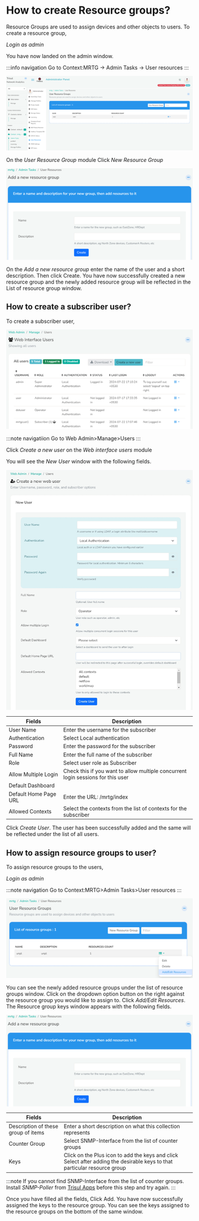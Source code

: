 
# How to create Resource groups?

Resource Groups are used to assign devices and other objects to users. To create a resource group,

*Login as admin*

You have now landed on the admin window.

:::info navigation
Go to Context:MRTG &rarr; Admin Tasks &rarr; User resources
:::

![](images/mrtg_resourcegrouphome.png)


On the *User Resource Group* module Click *New Resource Group*

![](images/mrtg_addnewresourcegroup.png)

On the *Add a new resource group* enter the name of the user and a short description. Then click Create.
You have now successfully created a new resource group and the newly added resource group will be reflected in the List of resource group window. 

## How to create a subscriber user?

To create a subscriber user,

![](images/mrtg_user_panel.png)

:::note navigatiion
Go to Web Admin>Manage>Users
:::

Click *Create a new user* on the *Web interface users* module

You will see the *New User* window with the following fields.

![](images/mrtg_create_newuser.png)

| Fields                | Description                                                                      |
| --------------------- | -------------------------------------------------------------------------------- |
| User Name             | Enter the username for the subscriber                                            |
| Authentication        | Select Local authentication                                                      |
| Password              | Enter the password for the subscriber                                            |
| Full Name             | Enter the full name of the subscriber                                            |
| Role                  | Select user role as Subscriber                                                   |
| Allow Multiple Login  | Check this if you want to allow multiple concurrent login sessions for this user |
| Default Dashboard     |                                                                                  |
| Default Home Page URL | Enter the URL: /mrtg/index                                                       |
| Allowed Contexts      | Select the contexts from the list of contexts for the subscriber                 |

Click *Create User*. The user has been successfully added and the same will be reflected under the list of all users.

## How to assign resource groups to user?

 To assign resource groups to the users,

*Login as admin*

:::note navigation
Go to Context:MRTG>Admin Tasks>User resources
:::

![](images/mrtg_addoredit_resources.png)

You can see the newly added resource groups under the list of resource groups window.
Click on the dropdown option button on the right against the resource group you would like to assign to. Click *Add/Edit Resources*.
The Resource group keys window appears with the following fields.

![](images/mrtg_addnewresourcegroup.png)

| Fields                              | Description                    |
| ----------------------------------- | ------------------------------ |
| Description of these group of items | Enter a short description on what this collection represents                                                              |
| Counter Group                       | Select SNMP-Interface from the list of counter groups                                                                     |
| Keys                                | Click on the Plus icon to add the keys and click Select after adding the desirable keys to that particular resource group |

:::note
If you cannot find SNMP-Interface from the list of counter groups. Install *SNMP-Poller* from [Trisul Apps](/docs/ag/webadmin/apps) before this step and try again.
:::

Once you have filled all the fields, Click Add. You have now successfully assigned the keys to the resource group. You can see the keys assigned to the resource groups on the bottom of the same window.

